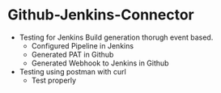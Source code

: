 # Github-Jenkins-Connector
- Testing for Jenkins Build generation thorugh event based.
  - Configured Pipeline in Jenkins
  - Generated PAT in Github
  - Generated Webhook to Jenkins in Github
- Testing using postman with curl
  - Test properly
